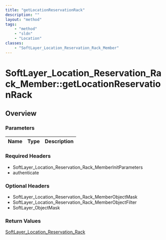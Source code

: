 ```yaml
---
title: "getLocationReservationRack"
description: ""
layout: "method"
tags:
    - "method"
    - "sldn"
    - "Location"
classes:
    - "SoftLayer_Location_Reservation_Rack_Member"
---
```

# SoftLayer_Location_Reservation_Rack_Member::getLocationReservationRack
## Overview 


### Parameters 
|Name | Type | Description |
| --- | --- | --- |


### Required Headers
* SoftLayer_Location_Reservation_Rack_MemberInitParameters
* authenticate

### Optional Headers
* SoftLayer_Location_Reservation_Rack_MemberObjectMask
* SoftLayer_Location_Reservation_Rack_MemberObjectFilter
* SoftLayer_ObjectMask

### Return Values
<a href='/reference/datatypes/SoftLayer_Location_Reservation_Rack'>SoftLayer_Location_Reservation_Rack </a>

